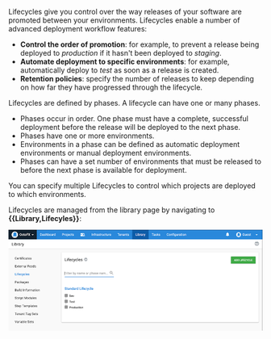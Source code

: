Lifecycles give you control over the way releases of your software are promoted between your environments. Lifecycles enable a number of advanced deployment workflow features:

- **Control the order of promotion**: for example, to prevent a release being deployed to *production* if it hasn't been deployed to *staging*.
- **Automate deployment to specific environments**: for example, automatically deploy to *test* as soon as a release is created.
- **Retention policies**: specify the number of releases to keep depending on how far they have progressed through the lifecycle.

Lifecycles are defined by phases. A lifecycle can have one or many phases.

- Phases occur in order. One phase must have a complete, successful deployment before the release will be deployed to the next phase.
- Phases have one or more environments.
- Environments in a phase can be defined as automatic deployment environments or manual deployment environments.
- Phases can have a set number of environments that must be released to before the next phase is available for deployment.

You can specify multiple Lifecycles to control which projects are deployed to which environments.

Lifecycles are managed from the library page by navigating to **{{Library,Lifecyles}}**:

![The lifecyles area of the Octopus Web Portal](/docs/shared-content/concepts/images/lifecycles.png "width=500")
